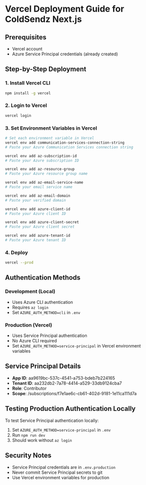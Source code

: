 # Vercel Deployment Guide for ColdSendz Next.js

## Prerequisites
- Vercel account
- Azure Service Principal credentials (already created)

## Step-by-Step Deployment

### 1. Install Vercel CLI
```bash
npm install -g vercel
```

### 2. Login to Vercel
```bash
vercel login
```

### 3. Set Environment Variables in Vercel
```bash
# Set each environment variable in Vercel
vercel env add communication-services-connection-string
# Paste your Azure Communication Services connection string

vercel env add az-subscription-id
# Paste your Azure subscription ID

vercel env add az-resource-group
# Paste your Azure resource group name

vercel env add az-email-service-name
# Paste your email service name

vercel env add az-email-domain
# Paste your verified domain

vercel env add azure-client-id
# Paste your Azure client ID

vercel env add azure-client-secret
# Paste your Azure client secret

vercel env add azure-tenant-id
# Paste your Azure tenant ID
```

### 4. Deploy
```bash
vercel --prod
```

## Authentication Methods

### Development (Local)
- Uses Azure CLI authentication
- Requires `az login`
- Set `AZURE_AUTH_METHOD=cli` in `.env`

### Production (Vercel)
- Uses Service Principal authentication
- No Azure CLI required
- Set `AZURE_AUTH_METHOD=service-principal` in Vercel environment variables

## Service Principal Details
- **App ID**: aa9619bc-537c-4541-a753-bdeb7b224165
- **Tenant ID**: aa232db2-7a78-4414-a529-33db9124cba7
- **Role**: Contributor
- **Scope**: /subscriptions/f7e1ae6c-cb61-402d-9181-1e11ca111d7a

## Testing Production Authentication Locally
To test Service Principal authentication locally:
1. Set `AZURE_AUTH_METHOD=service-principal` in `.env`
2. Run `npm run dev`
3. Should work without `az login`

## Security Notes
- Service Principal credentials are in `.env.production`
- Never commit Service Principal secrets to git
- Use Vercel environment variables for production